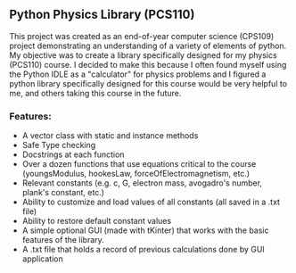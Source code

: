 ## Python Physics Library (PCS110)
This project was created as an end-of-year computer science (CPS109) project demonstrating an understanding of a variety of elements of python. My objective was to create a library specifically designed for my physics (PCS110) course. I decided to make this because I often found myself using the Python IDLE as a "calculator" for physics problems and I figured a python library specifically designed for this course would be very helpful to me, and others taking this course in the future. 

### Features:
- A vector class with static and instance methods
- Safe Type checking
- Docstrings at each function
- Over a dozen functions that use equations critical to the course (youngsModulus, hookesLaw, forceOfElectromagnetism, etc.)
- Relevant constants (e.g. c, G, electron mass, avogadro's number, plank's constant, etc.)
- Ability to customize and load values of all constants (all saved in a .txt file)
- Ability to restore default constant values
- A simple optional GUI (made with tKinter) that works with the basic features of the library.
- A .txt file that holds a record of previous calculations done by GUI application
